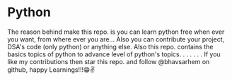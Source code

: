 # Python
The reason behind make this repo. is you can learn python free when ever you want, from where ever you are...
Also you can contribute your project, DSA's code (only python) or anything else.
Also this repo. contains the basics topics of python to advance level of python's topics.
.
.
.
.
.
.
If you like my contributions then star this repo. and follow @bhavsarhem on github, happy Learnings!!!😁✌️
